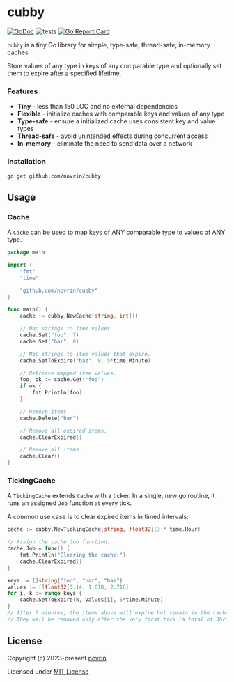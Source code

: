 # cubby

[![GoDoc](https://godoc.org/github.com/novrin/cubby?status.svg)](https://pkg.go.dev/github.com/novrin/cubby) 
![tests](https://github.com/novrin/cubby/workflows/tests/badge.svg)
[![Go Report Card](https://goreportcard.com/badge/github.com/novrin/cubby)](https://goreportcard.com/report/github.com/novrin/cubby)

`cubby` is a tiny Go library for simple, type-safe, thread-safe, in-memory caches.

Store values of any type in keys of any comparable type and optionally set them to expire after a specified lifetime.

### Features

* **Tiny** - less than 150 LOC and no external dependencies
* **Flexible** - initialize caches with comparable keys and values of any type
* **Type-safe** - ensure a initialized cache uses consistent key and value types
* **Thread-safe** - avoid unintended effects during concurrent access
* **In-memory** - eliminate the need to send data over a network

### Installation

```shell
go get github.com/novrin/cubby
``` 

## Usage

### Cache

A `Cache` can be used to map keys of ANY comparable type to values of ANY type.

```go
package main

import (
	"fmt"
	"time"

	"github.com/novrin/cubby"
)

func main() {
	cache := cubby.NewCache[string, int]()

	// Map strings to item values.
	cache.Set("foo", 7)
	cache.Set("bar", 8)

	// Map strings to item values that expire.
	cache.SetToExpire("baz", 9, 5*time.Minute)

	// Retrieve mapped item values.
	foo, ok := cache.Get("foo")
	if ok {
		fmt.Println(foo)
	}

	// Remove items.
	cache.Delete("bar")

	// Remove all expired items.
	cache.ClearExpired()

	// Remove all items.
	cache.Clear()
}
```

### TickingCache

A `TickingCache` extends `Cache` with a ticker. In a single, new go routine, it runs an assigned `Job` function at every tick.

A common use case is to clear expired items in timed intervals:

```go
cache := cubby.NewTickingCache[string, float32](3 * time.Hour)

// Assign the cache Job function.
cache.Job = func() {
    fmt.Println("Clearing the cache!")
    cache.ClearExpired()
}

keys := []string{"foo", "bar", "baz"}
values := []float32{3.14, 1.618, 2.718}
for i, k := range keys {
    cache.SetToExpire(k, values[i], 5*time.Minute)
}
// After 5 minutes, the items above will expire but remain in the cache.
// They will be removed only after the very first tick (a total of 3hrs later).
```

## License

Copyright (c) 2023-present [novrin](https://github.com/novrin)

Licensed under [MIT License](./LICENSE)